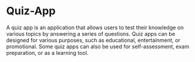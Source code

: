 # Quiz-App

A quiz app is an application that allows users to test their knowledge on various topics by answering a series of questions. Quiz apps can be designed for various 
purposes, such as educational, entertainment, or promotional. Some quiz apps can also be used for self-assessment, exam preparation, or as a learning tool.
